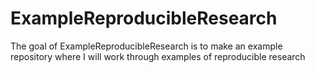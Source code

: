
<!-- README.md is generated from README.Rmd. Please edit that file -->

# ExampleReproducibleResearch

<!-- badges: start -->
<!-- badges: end -->

The goal of ExampleReproducibleResearch is to make an example repository
where I will work through examples of reproducible research
